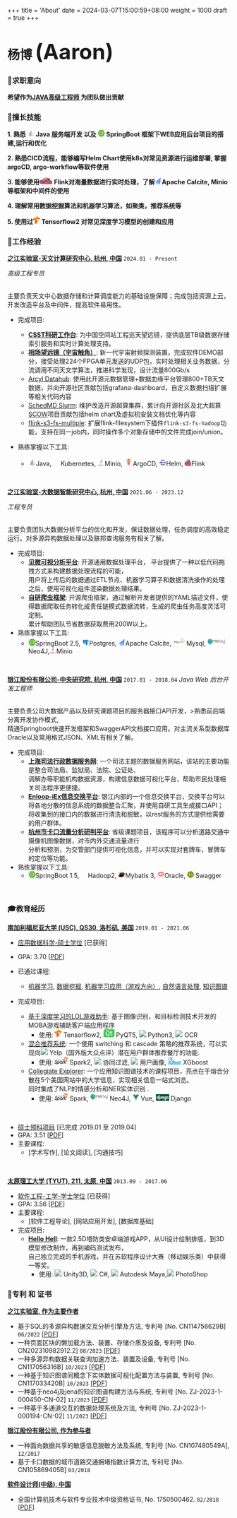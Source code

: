 +++
title = 'About'
date = 2024-03-07T15:00:59+08:00
weight = 1000
draft = true
+++


# 杨博 <font size="9">(Aaron)</font>

### <span>&#127919;</span>求职意向
__希望作为<u>JAVA高级工程师 </u> 为团队做出贡献__

### <span>&#128170;</span>擅长技能



__1. 熟悉 <span><img src="assets/icons/java.png" height="15" width="16"> Java </span>服务端开发 以及 <span><img src="assets/icons/springboot.png" height="15" width="16"> SpringBoot</span> 框架下WEB应用后台项目的搭建,运行和优化__

__2. 熟悉CICD流程，能够编写Helm Chart使用k8s对常见资源进行运维部署, 掌握argoCD, argo-workflow等软件使用__

__3. 能够使用<span><img src="assets/icons/flink.png" height="15" width="30"> Flink</span>对海量数据进行实时处理，了解<span><img src="assets/icons/calcite.png" height="15" width="16">Apache Calcite</span>, Minio等框架和中间件的使用__

__4. 理解常用数据挖掘算法和机器学习算法，如聚类，推荐系统等__

__5. 使用过<span><img src="assets/icons/tensorflow.png" height="18" width="16"> Tensorflow2 对常见深度学习模型的创建和应用</span>__

### <span>&#128084;</span>工作经验

[__之江实验室-天文计算研究中心, 杭州, 中国__]()  `2024.01 - Present`

_高级工程专员_<br><br>

主要负责天文中心数据存储和计算调度能力的基础设施保障；完成包括资源上云，开发改造平台及中间件，提高软件易用性。
- 完成项目: 
    - [__CSST科研工作台__](http://www.bao.ac.cn/csst/): 为中国空间站工程巡天望远镜，提供底层TB级数据存储索引服务和实时计算处理支持。
    - [__相场望远镜（宇宙触角）__](../Demo/cosmic-antenna.md): 新一代宇宙射频探测装置，完成软件DEMO部分，接受处理224个FPGA单元发送的UDP包，实时处理相关业务数据，分流调用不同天文学算法，推进科学发现，设计流量800Gb/s
    - [Arcyl Datahub](https://datahubproject.io/): 使用此开源元数据管理+数据血缘平台管理800+TB天文数据，并向开源社区贡献包括grafana-dashboard，自定义数据扫描扩展等相关代码内容
    - [SchedMD Slurm](https://slurm.schedmd.com/): 维护改造开源超算集群，累计向开源社区及北大超算[SCOW](https://github.com/PKUHPC/SCOW)项目贡献包括helm chart及虚拟机安装文档优化等内容
    - [flink-s3-fs-multiple](https://aaronyang2333.gitlab.io/docs/demo/flink-s3-f3-multiple/): 扩展flink-filesystem下插件`flink-s3-fs-hadoop`功能，支持在同一job内，同时操作多个对象存储中的文件完成join/union。

- 熟练掌握以下工具: 
    - <span><img src="assets/icons/java.png" height="17" width="17">Java</span>, <span><img src="assets/icons/kubernets.png" height="17" width="17">Kubernetes</span>, <span><img src="assets/icons/minio.png" height="15" width="16">Minio</span>, <span><img src="assets/icons/argoCD.png" height="20" width="20">ArgoCD</span>, <span><img src="assets/icons/helm.png" height="15" width="16">Helm</span>, <span><img src="assets/icons/flink.png" height="15" width="15">Flink</span>
<br>

[__之江实验室-大数据智能研究中心, 杭州, 中国__]()  `2021.06 - 2023.12`

_工程专员_<br><br>

主要负责团队大数据分析平台的优化和开发，保证数据处理，任务调度的高效稳定运行。对多源异构数据处理以及联邦查询服务有相关了解。
- 完成项目: 
    - [__见微可视分析平台__](https://gitee.com/zhijiangtianshu/nebula): 开源通用数据处理平台， 平台提供了一种以低代码拖拽方式来构建数据处理流程的可能，<br>用户将上传后的数据通过ETL节点、机器学习算子和数据清洗操作的处理之后，使用可视化组件渲染数据处理结果。
    - [__自研爬虫框架__](https://gitea-ops.lab.zjvis.net/bee/crawler): 开源爬虫框架，通过解析开发者提供的YAML描述文件，使得数据爬取任务转化成责任链模式数据流转，生成的爬虫任务高度灵活可定制。<br>累计帮助团队节省数据获取费用200W以上。
- 熟练掌握以下工具: 
    - <span><img src="assets/icons/springboot.png" height="15" width="16">SpringBoot 2.5</span>, <span><img src="assets/icons/postgresql.png" height="15" width="16">Postgres</span>, <span><img src="assets/icons/calcite.png" height="15" width="16">Apache Calcite</span>, <span><img src="assets/icons/mysql.png" height="20" width="30">Mysql</span>, <span><img src="assets/icons/neo4j.png" height="18" width="40"/> Neo4J</span>,<span><img src="assets/icons/minio.png" height="15" width="16">Minio</span>
<br>

[__银江股份有限公司-中央研究院, 杭州, 中国__]()  `2017.01 - 2018.04`
_Java Web 后台开发工程师_<br><br>

主要负责公司大数据产品以及研究课题项目的服务器接口API开发，>熟悉前后端分离开发协作模式, <br> 精通Springboot快速开发框架和SwaggerAPI文档接口应用。对主流关系型数据库Oracle以及常用格式JSON、XML有相关了解。
- 完成项目: 
    - [__上海司法行政数据服务网__](): 一个司法主题的数据服务网站，该站的主要功能是整合司法局、监狱局、法院、公证处、<br>调解办等职能机构数据资源，构建信息数据可视化平台，帮助市民处理相关司法程序更便捷。
    - [__Enloop-iEx信息交换平台__](): 银江内部的一个信息交换平台，交换平台可以将各地分散的信息系统的数据整合汇聚，并使用自研工具生成接口API；<br>将收集到的接口内的数据进行清洗和脱敏，以rest服务的方式提供给需要的用户群体。
    - [__杭州市卡口流量分析研判平台__](): 省级课题项目，该程序可以分析道路交通中摄像机图像数据，对市内外交通流量进行<br>分析和预测，为交管部门提供可视化信息，并可以实现对套牌车，冒牌车的定位等功能。
- 熟练掌握以下工具: 
    - <span><img src="assets/icons/springboot.png" height="15" width="16">SpringBoot 1.5</span>, <span><img src="https://img.icons8.com/color/14/000000/hadoop-distributed-file-system.png"  height="15" width="16">Hadoop2</span>, <span><img src="assets/icons/mybatis.png" height="15" width="16">Mybatis 3</span>, <span><img src="assets/icons/oracle.png" height="15" width="16">Oracle</span>, <span><img src = "assets/icons/swagger.png" height="15" width="15"> Swagger</span>
<br>

### <span>&#127891;</span>教育经历 

[__南加利福尼亚大学 (USC), QS30, 洛杉矶, 美国__]() `2019.01 - 2021.06`

- <u>应用数据科学-硕士学位</u> [已获得]
- GPA: 3.70 [[PDF](assets/apds_4.pdf)]
- 已通过课程: 
    - [机器学习](https://github.com/AaronYang2333/DSCI_552/blob/master/README.md), [数据挖掘](https://github.com/AaronYang2333/DSCI_553/blob/master/README.md), [机器学习应用（游戏方向）](https://github.com/AaronYang2333/LOL_Overlay_Assistant_Tool/blob/master/README.md), [自然语言处理](https://github.com/AaronYang2333/CSCI_544/blob/master/README.md), [知识图谱](https://github.com/AaronYang2333/DSCI_558/blob/master/README.md) <br>

- 完成项目:
    - [基于深度学习的LOL游戏助手](https://github.com/AaronYang2333/LOL_Overlay_Assistant_Tool/blob/master/README.md): 基于图像识别，和目标检测技术开发的MOBA游戏辅助客户端应用程序
        - 使用: <span><img src="assets/icons/tensorflow.png" height="18" width="16"> Tensorflow2</span>, <span><img src="assets/icons/pyqt.png"> PyQT5</span>, <span><img src="https://img.icons8.com/color/18/000000/python.png"/> Python3</span>, <span><img src="https://img.icons8.com/metro/18/000000/general-ocr.png"/> OCR</span>
    - [混合推荐系统](https://github.com/AaronYang2333/DSCI_553/tree/master/project): 一个使用 switching 和 cascade 策略的推荐系统，可以实现向<img src="https://img.icons8.com/color/18/000000/yelp.png"/> Yelp（国外版大众点评）潜在用户群体推荐餐厅的功能.
        - 使用: <span><img src="assets/icons/spark.png" height="18" width="30"> Spark2</span>, <span><img src="https://img.icons8.com/ios/18/000000/pivot-table.png"/> 协同过滤</span>, <span><img src="https://img.icons8.com/windows/18/000000/change-user-male--v1.png"/> 用户画像</span>, <span><img src="assets/icons/xgboost.png" height="18" width="30"> XGboost</span>
    - [Collegiate Explorer](https://chit-chaat.github.io/Collegiate_Explorer_APP/): 一个应用知识图谱技术的课程项目，亮点在于熔合分散在5个美国网站中的大学信息，实现相关信息一站式浏览。<br> 同时集成了NLP的情感分析和NER实体识别 .
        - 使用: <span><img src="assets/icons/spark.png" height="18" width="30"> Spark</span>, <span><img src="assets/icons/neo4j.png" height="18" width="40"/> Neo4J</span>, <span><img src="assets/icons/vue.png" height="15" width="15"/> Vue</span>, <span><img src="assets/icons/django.png" height="15" width="30"> Django</span>
<br>

- <u>硕士预科项目</u>  [已完成 2019.01 至 2019.04]
- GPA: 3.51 [[PDF](assets/ia_grade.pdf)]
- 主要课程:
    - [学术写作], [论文阅读], [沟通技巧] <br>
<br>

[__太原理工大学 (TYUT), 211, 太原, 中国__]() `2013.09 - 2017.06`

- <u>软件工程-工学-学士学位</u> [已获得]
- GPA: 3.56 [[PDF](assets/typt.pdf)]
- 主要课程: 
    - [软件工程导论], [网站应用开发], [数据库基础] <br>
- 完成项目:
    - [__Hello Hell__](https://www.bilibili.com/video/BV1uz411b7Vk): 一款2.5D塔防类安卓端游戏APP，从UI设计绘制排版，到3D模型修改制作，再到编码测试发布，<br>自己独立完成的手机游戏，并在苏软程序设计大赛（移动娱乐类）中获得一等奖。
        - 使用: <span><img src="https://img.icons8.com/ios-filled/14/000000/unity.png"> Unity3D</span>, <span><img src="https://img.icons8.com/color/14/000000/c-sharp-logo.png"> C#</span>, <span><img src="https://img.icons8.com/color/14/000000/autodesk-maya.png"> Autodesk Maya</span>,<span><img src="https://img.icons8.com/color/16/000000/adobe-photoshop.png"> PhotoShop</span>


### <span>&#128240;</span>专利 和 证书

[__之江实验室, 作为主要作者__]()
- 基于SQL的多源异构数据交互分析引擎及方法, 专利号 [No. CN114756629B] `06/2022` [[PDF](assets/patent/ZL-2022-1-00568.pdf)] <br> 
- 一种页面区块的懒加载方法、装置、存储介质及设备, 专利号 [No. CN202310982912.2] `08/2023` [[PDF]()] <br>
- 一种多源异构数据关联查询加速方法、装置及设备, 专利号 [No. CN117056316B] `10/2023` [[PDF](assets/patent/ZL-2023-1-00906.pdf)] <br>
- 一种基于知识图谱同概念下实体数据可视化配置方法与装置, 专利号 [No. CN117033420B] `10/2023` [[PDF](assets/patent/ZL-2023-1-00846.pdf)] <br>
- 一种基于neo4j及jena的知识图谱构建方法与系统, 专利号 [No. ZJ-2023-1-000450-CN-02] `11/2023` [[PDF]()] <br>
- 一种基于多通道交互的数据处理系统及方法, 专利号 [No. ZJ-2023-1-000194-CN-02] `11/2023` [[PDF]()] <br>

[__银江股份有限公司, 作为参与者__]()
- 一种面向数据共享的敏感信息脱敏方法及系统, 专利号 [No. CN107480549A], `12/2017`<br>
- 基于卡口数据的城市道路交通拥堵指数计算方法, 专利号 [No. CN105869405B] `03/2018`<br>

[__软件设计师(中级), 中国__]()
- 全国计算机技术与软件专业技术中级资格证书, No. 1750500462. `02/2018` [[PDF](assets/nptq.png)]
